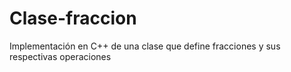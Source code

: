 # Clase-fraccion
Implementación en C++ de una clase que define fracciones y sus respectivas operaciones 
